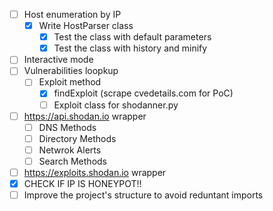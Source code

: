 - [ ] Host enumeration by IP
  - [X] Write HostParser class
    - [X] Test the class with default parameters
    - [X] Test the class with history and minify
- [ ] Interactive mode
- [ ] Vulnerabilities loopkup
  - [ ] Exploit method
    - [X] findExploit (scrape cvedetails.com for PoC)
    - [ ] Exploit class for shodanner.py
- [ ] https://api.shodan.io wrapper
  - [ ] DNS Methods
  - [ ] Directory Methods
  - [ ] Netwrok Alerts
  - [ ] Search Methods
- [ ] https://exploits.shodan.io wrapper
- [X] CHECK IF IP IS HONEYPOT!!
- [ ] Improve the project's structure to avoid reduntant imports
